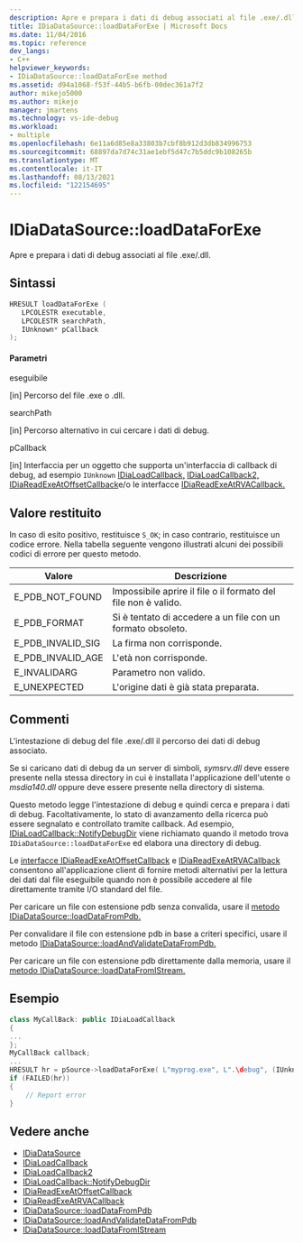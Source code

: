 ```yaml
---
description: Apre e prepara i dati di debug associati al file .exe/.dll.
title: IDiaDataSource::loadDataForExe | Microsoft Docs
ms.date: 11/04/2016
ms.topic: reference
dev_langs:
- C++
helpviewer_keywords:
- IDiaDataSource::loadDataForExe method
ms.assetid: d94a1068-f53f-44b5-b6fb-00dec361a7f2
author: mikejo5000
ms.author: mikejo
manager: jmartens
ms.technology: vs-ide-debug
ms.workload:
- multiple
ms.openlocfilehash: 6e11a6d85e8a33803b7cbf8b912d3db834996753
ms.sourcegitcommit: 68897da7d74c31ae1ebf5d47c7b5ddc9b108265b
ms.translationtype: MT
ms.contentlocale: it-IT
ms.lasthandoff: 08/13/2021
ms.locfileid: "122154695"
---
```

# <a name="idiadatasourceloaddataforexe"></a>IDiaDataSource::loadDataForExe
Apre e prepara i dati di debug associati al file .exe/.dll.

## <a name="syntax"></a>Sintassi

```C++
HRESULT loadDataForExe (
   LPCOLESTR executable,
   LPCOLESTR searchPath,
   IUnknown* pCallback
);
```

#### <a name="parameters"></a>Parametri
eseguibile

[in] Percorso del file .exe o .dll.

searchPath

[in] Percorso alternativo in cui cercare i dati di debug.

pCallback

[in] Interfaccia per un oggetto che supporta un'interfaccia di callback di debug, ad esempio `IUnknown` [IDiaLoadCallback,](../../debugger/debug-interface-access/idialoadcallback.md) [IDiaLoadCallback2,](../../debugger/debug-interface-access/idialoadcallback2.md) [IDiaReadExeAtOffsetCallback](../../debugger/debug-interface-access/idiareadexeatoffsetcallback.md)e/o le interfacce [IDiaReadExeAtRVACallback.](../../debugger/debug-interface-access/idiareadexeatrvacallback.md)

## <a name="return-value"></a>Valore restituito
In caso di esito positivo, restituisce `S_OK`; in caso contrario, restituisce un codice errore. Nella tabella seguente vengono illustrati alcuni dei possibili codici di errore per questo metodo.

|Valore|Descrizione|
|-----------|-----------------|
|E_PDB_NOT_FOUND|Impossibile aprire il file o il formato del file non è valido.|
|E_PDB_FORMAT|Si è tentato di accedere a un file con un formato obsoleto.|
|E_PDB_INVALID_SIG|La firma non corrisponde.|
|E_PDB_INVALID_AGE|L'età non corrisponde.|
|E_INVALIDARG|Parametro non valido.|
|E_UNEXPECTED|L'origine dati è già stata preparata.|

## <a name="remarks"></a>Commenti
L'intestazione di debug del file .exe/.dll il percorso dei dati di debug associato.

Se si caricano dati di debug da un server di simboli, *symsrv.dll* deve essere presente nella stessa directory in cui è installata l'applicazione dell'utente o *msdia140.dll* oppure deve essere presente nella directory di sistema.

Questo metodo legge l'intestazione di debug e quindi cerca e prepara i dati di debug. Facoltativamente, lo stato di avanzamento della ricerca può essere segnalato e controllato tramite callback. Ad esempio, [IDiaLoadCallback::NotifyDebugDir](../../debugger/debug-interface-access/idialoadcallback-notifydebugdir.md) viene richiamato quando il metodo trova `IDiaDataSource::loadDataForExe` ed elabora una directory di debug.

Le [interfacce IDiaReadExeAtOffsetCallback](../../debugger/debug-interface-access/idiareadexeatoffsetcallback.md) e [IDiaReadExeAtRVACallback](../../debugger/debug-interface-access/idiareadexeatrvacallback.md) consentono all'applicazione client di fornire metodi alternativi per la lettura dei dati dal file eseguibile quando non è possibile accedere al file direttamente tramite I/O standard del file.

Per caricare un file con estensione pdb senza convalida, usare il [metodo IDiaDataSource::loadDataFromPdb.](../../debugger/debug-interface-access/idiadatasource-loaddatafrompdb.md)

Per convalidare il file con estensione pdb in base a criteri specifici, usare il metodo [IDiaDataSource::loadAndValidateDataFromPdb.](../../debugger/debug-interface-access/idiadatasource-loadandvalidatedatafrompdb.md)

Per caricare un file con estensione pdb direttamente dalla memoria, usare il [metodo IDiaDataSource::loadDataFromIStream.](../../debugger/debug-interface-access/idiadatasource-loaddatafromistream.md)

## <a name="example"></a>Esempio

```C++
class MyCallBack: public IDiaLoadCallback
{
...
};
MyCallBack callback;
...
HRESULT hr = pSource->loadDataForExe( L"myprog.exe", L".\debug", (IUnknown*)&callback);
if (FAILED(hr))
{
    // Report error
}
```

## <a name="see-also"></a>Vedere anche
- [IDiaDataSource](../../debugger/debug-interface-access/idiadatasource.md)
- [IDiaLoadCallback](../../debugger/debug-interface-access/idialoadcallback.md)
- [IDiaLoadCallback2](../../debugger/debug-interface-access/idialoadcallback2.md)
- [IDiaLoadCallback::NotifyDebugDir](../../debugger/debug-interface-access/idialoadcallback-notifydebugdir.md)
- [IDiaReadExeAtOffsetCallback](../../debugger/debug-interface-access/idiareadexeatoffsetcallback.md)
- [IDiaReadExeAtRVACallback](../../debugger/debug-interface-access/idiareadexeatrvacallback.md)
- [IDiaDataSource::loadDataFromPdb](../../debugger/debug-interface-access/idiadatasource-loaddatafrompdb.md)
- [IDiaDataSource::loadAndValidateDataFromPdb](../../debugger/debug-interface-access/idiadatasource-loadandvalidatedatafrompdb.md)
- [IDiaDataSource::loadDataFromIStream](../../debugger/debug-interface-access/idiadatasource-loaddatafromistream.md)
